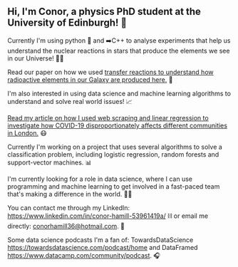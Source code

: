 ## Hi, I'm Conor, a physics PhD student at the University of Edinburgh! 👋

Currently I'm using python 🐍 and ➡️C++ to analyse experiments that help us understand the nuclear reactions in stars that produce the elements we see in our Universe! 🌟🔭

Read our paper on how we used [transfer reactions to understand how radioactive elements in our Galaxy are produced here.](https://link.springer.com/article/10.1140/epja/s10050-020-00052-9) 📜

I'm also interested in using data science and machine learning algorithms to understand and solve real world issues! 📈

[Read my article on how I used web scraping and linear regression to investigate how COVID-19 disproportionately affects different communities in London.](https://medium.com/swlh/all-in-this-together-trends-in-covid-19-fatality-across-london-boroughs-from-machine-learning-e481c99d5cf0) 😷

Currently I'm working on a project that uses several algorithms to solve a classification problem, including logistic regression, random forests and support-vector machines. 📊

I'm currently looking for a role in data science, where I can use programming and machine learning to get involved in a fast-paced team that's making a difference in the world. 👨‍🔬

You can contact me through my LinkedIn: https://www.linkedin.com/in/conor-hamill-53961419a/ ⛓️ or email me directly: conorhamill36@hotmail.com. 📧

Some data science podcasts I'm a fan of: TowardsDataScience https://towardsdatascience.com/podcast/home and DataFramed https://www.datacamp.com/community/podcast. 🎧


<!--
**conorhamill36/conorhamill36** is a ✨ _special_ ✨ repository because its `README.md` (this file) appears on your GitHub profile.

Here are some ideas to get you started:

- 🔭 I’m currently working on ...
- 🌱 I’m currently learning ...
- 👯 I’m looking to collaborate on ...
- 🤔 I’m looking for help with ...
- 💬 Ask me about ...
- 📫 How to reach me: ...
- 😄 Pronouns: ...
- ⚡ Fun fact: ...
-->
